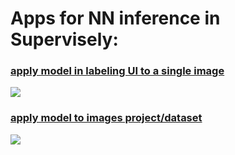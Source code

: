 # Apps for NN inference in Supervisely:

### [apply model in labeling UI to a single image](./annotation-tool/README.md)

<img src="https://i.imgur.com/AFv8KQa.png"/>

### [apply model to images project/dataset](./project-dataset/README.md)

<img src="https://i.imgur.com/sZHxHEW.png"/>
